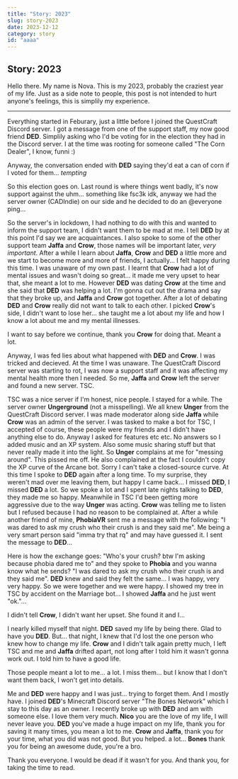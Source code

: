 ```yaml
---
title: "Story: 2023"
slug: story-2023
date: 2023-12-12
category: story
id: "aaaa"
---
```

## Story: 2023
Hello there. My name is Nova. This is my 2023, probably the craziest year of my life.
Just as a side note to people, this post is not intended to hurt anyone's feelings, this is simplily my experience.

---

Everything started in Feburary, just a little before I joined the QuestCraft Discord server. I got a message from one of the support staff, my now good friend **DED**. Simplily asking who I'd be voting for in the election they had in the Discord server. I at the time was rooting for someone called "The Corn Dealer", I know, funni :)

Anyway, the conversation ended with **DED** saying they'd eat a can of corn if I voted for them... *tempting*

So this election goes on. Last round is where things went badly, it's now support against the uhm... something like fsc3k idk, anyway we had the server owner (CADIndie) on our side and he decided to do an @everyone ping...

So the server's in lockdown, I had nothing to do with this and wanted to inform the support team, I didn't want them to be mad at me. I tell **DED** by at this point I'd say we are acquaintances. I also spoke to some of the other support team **Jaffa** and **Crow**, those names will be important later, *very important*. After a while I learn about **Jaffa**, **Crow** and **DED** a little more and we start to become more and more of friends, I actually... I felt happy during this time. I was unaware of my own past. I learnt that **Crow** had a lot of mental issues and wasn't doing so great... it made me very upset to hear that, she meant a lot to me. However **DED** was dating **Crow** at the time and she said that **DED** was helping a lot. I'm gonna cut out the drama and say that they broke up, and **Jaffa** and **Crow** got together. After a lot of debating **DED** and **Crow** really did not want to talk to each other. I picked **Crow**'s side, I didn't want to lose her... she taught me a lot about my life and how I know a lot about me and my mental illnesses.

I want to say before we continue, thank you **Crow** for doing that. Meant a lot.

Anyway, I was fed lies about what happened with **DED** and **Crow**. I was tricked and decieved. At the time I was unaware. The QuestCraft Discord server was starting to rot, I was now a support staff and it was affecting my mental health more then I needed. So me, **Jaffa** and **Crow** left the server and found a new server. TSC.

TSC was a nice server if I'm honest, nice people. I stayed for a while. The server owner **Ungerground** (not a misspelling). We all knew **Unger** from the QuestCraft Discord server. I was made moderator along side **Jaffa** while **Crow** was an admin of the server. I was tasked to make a bot for TSC, I accepted of course, these people were my friends and I didn't have anything else to do. Anyway I asked for features etc etc. No answers so I added music and an XP system. Also some music sharing stuff but that never really made it into the light. So **Unger** complains at me for "messing around". This pissed me off. He also complained at the fact I couldn't copy the XP curve of the Arcane bot. Sorry I can't take a closed-source curve. At this time I spoke to **DED** again after a long time. To my surprise, they weren't mad over me leaving them, but happy I came back... I missed **DED**, I missed **DED** a lot. So we spoke a lot and I spent late nights talking to **DED**, they made me so happy. Meanwhile in TSC I'd been getting more aggressive due to the way **Unger** was acting. **Crow** was telling me to listen but I refused because I had no reason to be complained at. After a while another friend of mine, **PhobiaVR** sent me a message with the following: "I was dared to ask my crush who their crush is and they said me". Me being a very smart person said "imma try that rq" and may have guessed it. I sent the message to **DED**...

Here is how the exchange goes: "Who's your crush? btw I'm asking because phobia dared me to" and they spoke to **Phobia** and you wanna know what he sends? "I was dared to ask my crush who their crush is and they said me". **DED** knew and said they felt the same... I was happy, very very happy. So we were together and we were happy. I showed my tree in TSC by accident on the Marriage bot... I showed **Jaffa** and he just went "ok."...

I didn't tell **Crow**, I didn't want her upset. She found it and I...

I nearly killed myself that night. **DED** saved my life by being there. Glad to have you **DED**. But... that night, I knew that I'd lost the one person who knew how to change my life. **Crow** and I didn't talk again pretty much, I left TSC and me and **Jaffa** drifted apart, not long after I told him it wasn't gonna work out. I told him to have a good life.

Those people meant a lot to me... a lot. I miss them... but I know that I don't want them back, I won't get into details.

Me and **DED** were happy and I was just... trying to forget them. And I mostly have. I joined **DED**'s Minecraft Discord server "The Bones Network" which I stay to this day as an owner. I recently broke up with **DED** and am with someone else. I love them very much. **Nico** you are the love of my life, I will never leave you. **DED** you've made a huge impact on my life, thank you for saving it many times, you mean a lot to me. **Crow** and **Jaffa**, thank you for your time, what you did was not good. But you helped. a lot... **Bones** thank you for being an awesome dude, you're a bro.

Thank you everyone. I would be dead if it wasn't for you. And thank you, for taking the time to read.